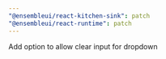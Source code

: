 ```yaml
---
"@ensembleui/react-kitchen-sink": patch
"@ensembleui/react-runtime": patch
---
```


Add option to allow clear input for dropdown
